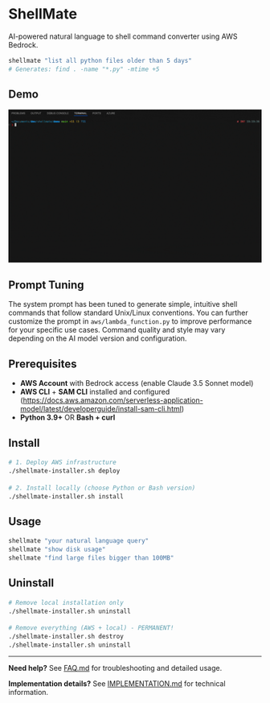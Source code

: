
# ShellMate

AI-powered natural language to shell command converter using AWS Bedrock.

```bash
shellmate "list all python files older than 5 days"
# Generates: find . -name "*.py" -mtime +5
```

## Demo

![ShellMate Demo](shellmate_demo.gif)

## Prompt Tuning

The system prompt has been tuned to generate simple, intuitive shell commands that follow standard Unix/Linux conventions. You can further customize the prompt in `aws/lambda_function.py` to improve performance for your specific use cases. Command quality and style may vary depending on the AI model version and configuration.

## Prerequisites

- **AWS Account** with Bedrock access (enable Claude 3.5 Sonnet model)
- **AWS CLI** + **SAM CLI** installed and configured (https://docs.aws.amazon.com/serverless-application-model/latest/developerguide/install-sam-cli.html)
- **Python 3.9+** OR **Bash + curl**

## Install

```bash
# 1. Deploy AWS infrastructure
./shellmate-installer.sh deploy

# 2. Install locally (choose Python or Bash version)
./shellmate-installer.sh install
```

## Usage

```bash
shellmate "your natural language query"
shellmate "show disk usage"
shellmate "find large files bigger than 100MB"
```

## Uninstall

```bash
# Remove local installation only
./shellmate-installer.sh uninstall

# Remove everything (AWS + local) - PERMANENT!
./shellmate-installer.sh destroy
./shellmate-installer.sh uninstall
```

---

**Need help?** See [FAQ.md](FAQ.md) for troubleshooting and detailed usage.

**Implementation details?** See [IMPLEMENTATION.md](IMPLEMENTATION.md) for technical information.
